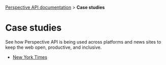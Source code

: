 [Perspective API documentation](https://github.com/conversationai/perspectiveapi/blob/master/README.md) > **Case studies**

# Case studies

See how Perspective API is being used across platforms and news sites to keep the web open, productive, and inclusive.

+ [New York Times](nyt.md)
